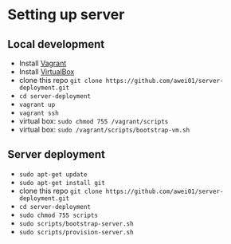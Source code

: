 # Setting up server #

## Local development ##
* Install [Vagrant](http://www.vagrantup.com)
* Install [VirtualBox](https://www.virtualbox.org/)
* clone this repo `git clone https://github.com/awei01/server-deployment.git`
* `cd server-deployment`
* `vagrant up`
* `vagrant ssh`
* virtual box: `sudo chmod 755 /vagrant/scripts`
* virtual box: `sudo /vagrant/scripts/bootstrap-vm.sh`

## Server deployment ##
* `sudo apt-get update`
* `sudo apt-get install git`
* clone this repo `git clone https://github.com/awei01/server-deployment.git`
* `cd server-deployment`
* `sudo chmod 755 scripts`
* `sudo scripts/bootstrap-server.sh`
* `sudo scripts/provision-server.sh`
